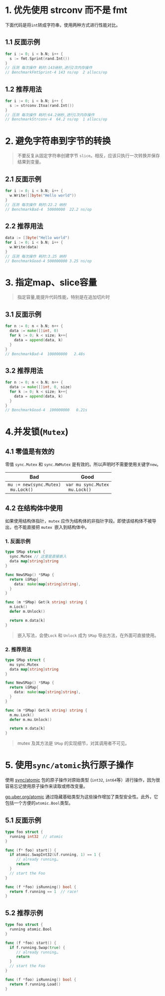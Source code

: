 

# 1. 优先使用 strconv 而不是 fmt

下面代码是将`int`转成字符串，使用两种方式进行性能对比。

## 1.1 反面示例

```go
for i := 0; i < b.N; i++ {
  s := fmt.Sprint(rand.Int())
}
// 压测 每次操作 耗时:143纳秒,进行2次内存操作
// BenchmarkFmtSprint-4 143 ns/op  2 allocs/op
```

## 1.2 推荐用法

```go
for i := 0; i < b.N; i++ {
  s := strconv.Itoa(rand.Int())
}
// 压测 每次操作 耗时:64.2纳秒,进行1次内存操作
// BenchmarkStrconv-4  64.2 ns/op  1 allocs/op
```


# 2. 避免字符串到字节的转换

> 不要反复从固定字符串创建字节 `slice`。相反，应该只执行一次转换并保存结果到变量。

## 2.1 反面示例

```go
for i := 0; i < b.N; i++ {
  w.Write([]byte("Hello world"))
}
// 压测 每次操作 耗时:22.2 纳秒
// BenchmarkBad-4  50000000  22.2 ns/op
```

## 2.2 推荐用法

```go
data := []byte("Hello world")
for i := 0; i < b.N; i++ {
  w.Write(data)
}
// 压测 每次操作 耗时:3.25 纳秒
// BenchmarkGood-4 500000000 3.25 ns/op
```


# 3. 指定map、slice容量

> 指定容量,能提升代码性能，特别是在追加切片时

## 3.1 反面示例

```go
for n := 0; n < b.N; n++ {
  data := make([]int, 0)
  for k := 0; k < size; k++{
    data = append(data, k)
  }
}
// BenchmarkBad-4  100000000   2.48s
```

## 3.2 推荐用法

```go
for n := 0; n < b.N; n++ {
  data := make([]int, 0, size)
  for k := 0; k < size; k++{
    data = append(data, k)
  }
}
// BenchmarkGood-4  100000000   0.21s
```


# 4.并发锁(`Mutex`)

## 4.1 零值是有效的

零值 `sync.Mutex` 和 `sync.RWMutex` 是有效的。所以声明时不需要使用关键字`new`。

| Bad                                     | Good                                |
| --------------------------------------- | ----------------------------------- |
| `mu := new(sync.Mutex)`<br>` mu.Lock()` | `var mu sync.Mutex`<br>` mu.Lock()` |

## 4.2 在结构体中使用

如果使用结构体指针，`mutex` 应作为结构体的非指针字段。即使该结构体不被导出，也不能直接把 `mutex `嵌入到结构体中。

### 1. 反面示例

```go
type SMap struct {
  sync.Mutex // 这里是直接嵌入
  data map[string]string
}

func NewSMap() *SMap {
  return &SMap{
    data: make(map[string]string),
  }
}

func (m *SMap) Get(k string) string {
  m.Lock()
  defer m.Unlock()

  return m.data[k]
}
```

> 嵌入写法，会使`Lock` 和 `Unlock` 成为 `SMap` 导出方法，在外面可直接使用。

### 2. 推荐用法

```go
type SMap struct {
  mu sync.Mutex
  data map[string]string
}

func NewSMap() *SMap {
  return &SMap{
    data: make(map[string]string),
  }
}

func (m *SMap) Get(k string) string {
  m.mu.Lock()
  defer m.mu.Unlock()

  return m.data[k]
}
```

> mutex 及其方法是 `SMap` 的实现细节，对其调用者不可见。


# 5. 使用`sync/atomic`执行原子操作

使用 [sync/atomic](https://golang.org/pkg/sync/atomic/) 包的原子操作对原始类型 (`int32`, `int64`等）进行操作，因为很容易忘记使用原子操作来读取或修改变量。

[go.uber.org/atomic](https://godoc.org/go.uber.org/atomic) 通过隐藏基础类型为这些操作增加了类型安全性。此外，它包括一个方便的`atomic.Bool`类型。

## 5.1 反面示例

```go
type foo struct {
  running int32  // atomic
}

func (f* foo) start() {
  if atomic.SwapInt32(&f.running, 1) == 1 {
     // already running…
     return
  }
  // start the Foo
}

func (f *foo) isRunning() bool {
  return f.running == 1  // race!
}
```

## 5.2 推荐示例

```go
type foo struct {
  running atomic.Bool
}

func (f *foo) start() {
  if f.running.Swap(true) {
     // already running…
     return
  }
  // start the Foo
}

func (f *foo) isRunning() bool {
  return f.running.Load()
}
```




